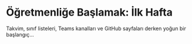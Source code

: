 # Öğretmenliğe Başlamak: İlk Hafta
Takvim, sınıf listeleri, Teams kanalları ve GitHub sayfaları derken yoğun bir başlangıç...

